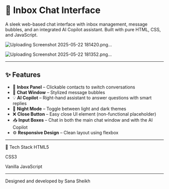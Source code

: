 # 💬 Inbox Chat Interface 

A sleek web-based chat interface with inbox management, message bubbles, and an integrated AI Copilot assistant. Built with pure HTML, CSS, and JavaScript.

![Uploading Screenshot 2025-05-22 181420.png…]()

![Uploading Screenshot 2025-05-22 181352.png…]()

---

## ✨ Features

- 🧾 **Inbox Panel** – Clickable contacts to switch conversations
- 💬 **Chat Window** – Stylized message bubbles
- 💡 **AI Copilot** – Right-hand assistant to answer questions with smart replies
- 🌙 **Night Mode** – Toggle between light and dark themes
- ❌ **Close Button** – Easy close UI element (non-functional placeholder)
- 📥 **Input Boxes** – Chat in both the main chat window and with the AI Copilot
- ⚙️ **Responsive Design** – Clean layout using flexbox

---

🧠 Tech Stack
HTML5

CSS3

Vanilla JavaScript

---

Designed and developed by Sana Sheikh
